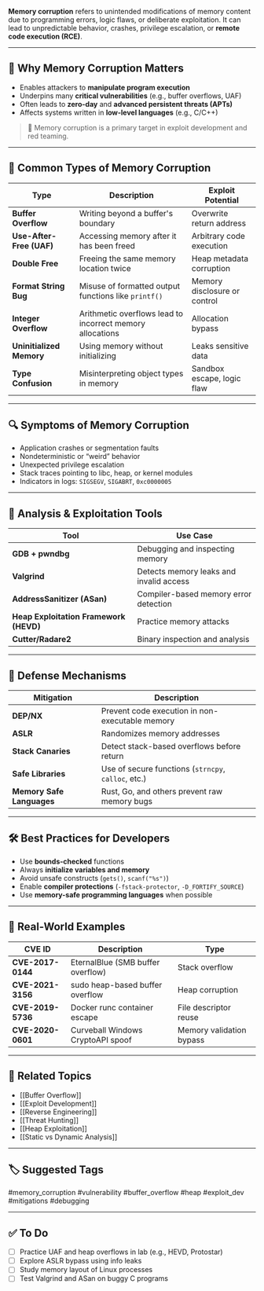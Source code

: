 **Memory corruption** refers to unintended modifications of memory content due to programming errors, logic flaws, or deliberate exploitation. It can lead to unpredictable behavior, crashes, privilege escalation, or **remote code execution (RCE)**.

---

## 🎯 Why Memory Corruption Matters

- Enables attackers to **manipulate program execution**
- Underpins many **critical vulnerabilities** (e.g., buffer overflows, UAF)
- Often leads to **zero-day** and **advanced persistent threats (APTs)**
- Affects systems written in **low-level languages** (e.g., C/C++)

> 🧨 Memory corruption is a primary target in exploit development and red teaming.

---

## 🧱 Common Types of Memory Corruption

| Type                  | Description                                                        | Exploit Potential            |
|-----------------------|--------------------------------------------------------------------|------------------------------|
| **Buffer Overflow**    | Writing beyond a buffer's boundary                                 | Overwrite return address     |
| **Use-After-Free (UAF)**| Accessing memory after it has been freed                          | Arbitrary code execution     |
| **Double Free**        | Freeing the same memory location twice                             | Heap metadata corruption     |
| **Format String Bug**  | Misuse of formatted output functions like `printf()`               | Memory disclosure or control |
| **Integer Overflow**   | Arithmetic overflows lead to incorrect memory allocations          | Allocation bypass            |
| **Uninitialized Memory**| Using memory without initializing                                 | Leaks sensitive data         |
| **Type Confusion**     | Misinterpreting object types in memory                             | Sandbox escape, logic flaw   |

---

## 🔍 Symptoms of Memory Corruption

- Application crashes or segmentation faults
- Nondeterministic or “weird” behavior
- Unexpected privilege escalation
- Stack traces pointing to libc, heap, or kernel modules
- Indicators in logs: `SIGSEGV`, `SIGABRT`, `0xc0000005`

---

## 🧰 Analysis & Exploitation Tools

| Tool             | Use Case                          |
|------------------|-----------------------------------|
| **GDB + pwndbg** | Debugging and inspecting memory   |
| **Valgrind**     | Detects memory leaks and invalid access |
| **AddressSanitizer (ASan)** | Compiler-based memory error detection |
| **Heap Exploitation Framework (HEVD)** | Practice memory attacks |
| **Cutter/Radare2**| Binary inspection and analysis    |

---

## 🔐 Defense Mechanisms

| Mitigation       | Description                                         |
|------------------|-----------------------------------------------------|
| **DEP/NX**        | Prevent code execution in non-executable memory    |
| **ASLR**          | Randomizes memory addresses                        |
| **Stack Canaries**| Detect stack-based overflows before return         |
| **Safe Libraries**| Use of secure functions (`strncpy`, `calloc`, etc.)|
| **Memory Safe Languages**| Rust, Go, and others prevent raw memory bugs |

---

## 🛠 Best Practices for Developers

- Use **bounds-checked** functions
- Always **initialize variables and memory**
- Avoid unsafe constructs (`gets()`, `scanf("%s")`)
- Enable **compiler protections** (`-fstack-protector`, `-D_FORTIFY_SOURCE`)
- Use **memory-safe programming languages** when possible

---

## 📘 Real-World Examples

| CVE ID           | Description                              | Type               |
|------------------|------------------------------------------|--------------------|
| **CVE-2017-0144**| EternalBlue (SMB buffer overflow)        | Stack overflow     |
| **CVE-2021-3156**| sudo heap-based buffer overflow           | Heap corruption    |
| **CVE-2019-5736**| Docker runc container escape              | File descriptor reuse |
| **CVE-2020-0601**| Curveball Windows CryptoAPI spoof         | Memory validation bypass |

---

## 🔗 Related Topics

- [[Buffer Overflow]]
- [[Exploit Development]]
- [[Reverse Engineering]]
- [[Threat Hunting]]
- [[Heap Exploitation]]
- [[Static vs Dynamic Analysis]]

---

## 🏷 Suggested Tags

#memory_corruption #vulnerability #buffer_overflow #heap #exploit_dev #mitigations #debugging

---

## ✅ To Do

- [ ] Practice UAF and heap overflows in lab (e.g., HEVD, Protostar)
- [ ] Explore ASLR bypass using info leaks
- [ ] Study memory layout of Linux processes
- [ ] Test Valgrind and ASan on buggy C programs
